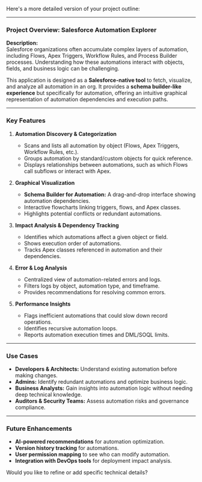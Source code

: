 Here's a more detailed version of your project outline:  

---

### **Project Overview: Salesforce Automation Explorer**  

**Description:**  
Salesforce organizations often accumulate complex layers of automation, including Flows, Apex Triggers, Workflow Rules, and Process Builder processes. Understanding how these automations interact with objects, fields, and business logic can be challenging.  

This application is designed as a **Salesforce-native tool** to fetch, visualize, and analyze all automation in an org. It provides a **schema builder-like experience** but specifically for automation, offering an intuitive graphical representation of automation dependencies and execution paths.  

---

### **Key Features**  

1. **Automation Discovery & Categorization**  
   - Scans and lists all automation by object (Flows, Apex Triggers, Workflow Rules, etc.).  
   - Groups automation by standard/custom objects for quick reference.  
   - Displays relationships between automations, such as which Flows call subflows or interact with Apex.  

2. **Graphical Visualization**  
   - **Schema Builder for Automation:** A drag-and-drop interface showing automation dependencies.  
   - Interactive flowcharts linking triggers, flows, and Apex classes.  
   - Highlights potential conflicts or redundant automations.  

3. **Impact Analysis & Dependency Tracking**  
   - Identifies which automations affect a given object or field.  
   - Shows execution order of automations.  
   - Tracks Apex classes referenced in automation and their dependencies.  

4. **Error & Log Analysis**  
   - Centralized view of automation-related errors and logs.  
   - Filters logs by object, automation type, and timeframe.  
   - Provides recommendations for resolving common errors.  

5. **Performance Insights**  
   - Flags inefficient automations that could slow down record operations.  
   - Identifies recursive automation loops.  
   - Reports automation execution times and DML/SOQL limits.  

---

### **Use Cases**  

- **Developers & Architects:** Understand existing automation before making changes.  
- **Admins:** Identify redundant automations and optimize business logic.  
- **Business Analysts:** Gain insights into automation logic without needing deep technical knowledge.  
- **Auditors & Security Teams:** Assess automation risks and governance compliance.  

---

### **Future Enhancements**  

- **AI-powered recommendations** for automation optimization.  
- **Version history tracking** for automations.  
- **User permission mapping** to see who can modify automation.  
- **Integration with DevOps tools** for deployment impact analysis.  

Would you like to refine or add specific technical details?